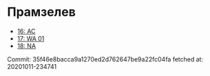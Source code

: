 # Прамзелев
- [16: AC](16.md)
- [17: WA 01](17.md)
- [18: NA](18.md)

Commit: 35f46e8bacca9a1270ed2d762647be9a22fc04fa
 fetched at: 20201011-234741
